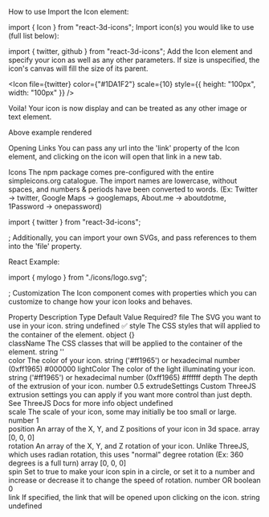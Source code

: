 How to use
Import the Icon element:

import { Icon } from "react-3d-icons";
Import icon(s) you would like to use (full list below):

import { twitter, github } from "react-3d-icons";
Add the Icon element and specify your icon as well as any other parameters.
If size is unspecified, the icon's canvas will fill the size of its parent.

<Icon file={twitter} color={"#1DA1F2"} scale={10} style={{ height: "100px", width: "100px" }} />

<div style={{ height: "150px", width: "150px" }}>
  <Icon file={github} color={'#1c1c1c'} scale={10}/>
</div>
Voila! Your icon is now display and can be treated as any other image or text element.

Above example rendered

Opening Links
You can pass any url into the 'link' property of the Icon element, and clicking on the icon will open that link in a new tab.

<Icon file={npm} link='https://www.npmjs.com/package/react-3d-icons' />
Icons
The npm package comes pre-configured with the entire simpleicons.org catalogue.
The import names are lowercase, without spaces, and numbers & periods have been converted to words.
(Ex: Twitter -> twitter, Google Maps -> googlemaps, About.me -> aboutdotme, 1Password -> onepassword)

import { twitter } from "react-3d-icons";

<Icon file='mylogo' />;
Additionally, you can import your own SVGs, and pass references to them into the 'file' property.

React Example:

import { mylogo } from "./icons/logo.svg";

<Icon file='mylogo' />;
Customization
The Icon component comes with properties which you can customize to change how your icon looks and behaves.

Property	Description	Type	Default Value	Required?
file	The SVG you want to use in your icon.	string	undefined	✅
style	The CSS styles that will applied to the container of the element.	object	{}	
className	The CSS classes that will be applied to the container of the element.	string	''	
color	The color of your icon.	string ('#ff1965') or hexadecimal number (0xff1965)	#000000	
lightColor	The color of the light illuminating your icon.	string ('#ff1965') or hexadecimal number (0xff1965)	#ffffff	
depth	The depth of the extrusion of your icon.	number	0.5	
extrudeSettings	Custom ThreeJS extrusion settings you can apply if you want more control than just depth. See ThreeJS Docs for more info	object	undefined	
scale	The scale of your icon, some may initially be too small or large.	number	1	
position	An array of the X, Y, and Z positions of your icon in 3d space.	array	[0, 0, 0]	
rotation	An array of the X, Y, and Z rotation of your icon. Unlike ThreeJS, which uses radian rotation, this uses "normal" degree rotation (Ex: 360 degrees is a full turn)	array	[0, 0, 0]	
spin	Set to true to make your icon spin in a circle, or set it to a number and increase or decrease it to change the speed of rotation.	number OR boolean	0	
link	If specified, the link that will be opened upon clicking on the icon.	string	undefined	